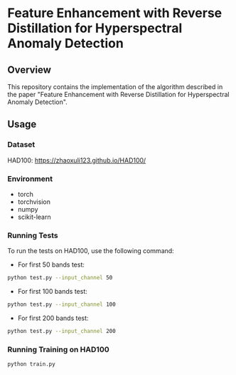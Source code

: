 # Feature Enhancement with Reverse Distillation for Hyperspectral Anomaly Detection

## Overview

This repository contains the implementation of the algorithm described in the paper "Feature Enhancement with Reverse Distillation for Hyperspectral Anomaly Detection". 

## Usage

### Dataset

HAD100: https://zhaoxuli123.github.io/HAD100/

### Environment

- torch
- torchvision
- numpy
- scikit-learn

### Running Tests

To run the tests on HAD100, use the following command:

- For first 50 bands test:
```bash
python test.py --input_channel 50
```
- For first 100 bands test:
```bash
python test.py --input_channel 100
```
- For first 200 bands test:
```bash
python test.py --input_channel 200
```

### Running Training on HAD100

```bash
python train.py
```

